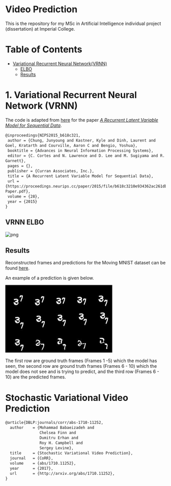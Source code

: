 # Video Prediction 

This is the repository for my MSc in Artificial Intelligence individual project (dissertation) at Imperial College. 

# Table of Contents 
   * [Variational Recurrent Neural Network(VRNN)](#ariational-Recurrent-Neural-Network)
       * [ELBO](#VRNN-ELBO)
       * [Results](#Results)

# 1. Variational Recurrent Neural Network (VRNN)

The code is adapted from [here](https://github.com/emited/VariationalRecurrentNeuralNetwork) for the paper [*A Recurrent Latent Variable Model for Sequential Data*](https://arxiv.org/abs/1506.02216).

```
@inproceedings{NIPS2015_b618c321,
 author = {Chung, Junyoung and Kastner, Kyle and Dinh, Laurent and Goel, Kratarth and Courville, Aaron C and Bengio, Yoshua},
 booktitle = {Advances in Neural Information Processing Systems},
 editor = {C. Cortes and N. Lawrence and D. Lee and M. Sugiyama and R. Garnett},
 pages = {},
 publisher = {Curran Associates, Inc.},
 title = {A Recurrent Latent Variable Model for Sequential Data},
 url = {https://proceedings.neurips.cc/paper/2015/file/b618c3210e934362ac261db280128c22-Paper.pdf},
 volume = {28},
 year = {2015}
}
```

## VRNN ELBO 

![png](images/fig_1_vrnn.png)

## Results

Reconstructed frames and predictions for the Moving MNIST dataset can be found [here](https://github.com/ChanMunFai/VideoPrediction/tree/master/results/images/v1/stochastic/stage_c). 

An example of a prediction is given below. 

![png](results/images/v1/stochastic/stage_c/train/predictions_6.jpeg)

The first row are ground truth frames (Frames 1 -5)  which the model has seen, the second row are ground truth frames (Frames 6 - 10) which the model does not see and is trying to predict, and the third row (Frames 6 - 10) are the predicted frames. 

# Stochastic Variational Video Prediction 

```
@article{DBLP:journals/corr/abs-1710-11252,
  author    = {Mohammad Babaeizadeh and
               Chelsea Finn and
               Dumitru Erhan and
               Roy H. Campbell and
               Sergey Levine},
  title     = {Stochastic Variational Video Prediction},
  journal   = {CoRR},
  volume    = {abs/1710.11252},
  year      = {2017},
  url       = {http://arxiv.org/abs/1710.11252},
}
```

